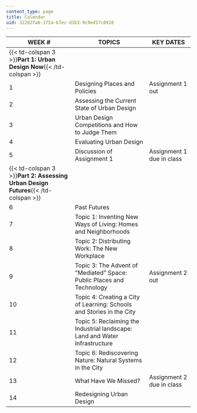 ```yaml
---
content_type: page
title: Calendar
uid: 322d2fa6-1f5a-b7ec-d1b3-9c9ed57c892d
---
```


| WEEK # | TOPICS | KEY DATES |
| --- | --- | --- |
| {{< td-colspan 3 >}}**Part 1: Urban Design Now**{{< /td-colspan >}} |||
| 1 | Designing Places and Policies | Assignment 1 out |
| 2 | Assessing the Current State of Urban Design | &nbsp; |
| 3 | Urban Design Competitions and How to Judge Them | &nbsp; |
| 4 | Evaluating Urban Design | &nbsp; |
| 5 | Discussion of Assignment 1 | Assignment 1 due in class |
| {{< td-colspan 3 >}}**Part 2: Assessing Urban Design Futures**{{< /td-colspan >}} |||
| 6 | Past Futures | &nbsp; |
| 7 | Topic 1: Inventing New Ways of Living: Homes and Neighborhoods | &nbsp; |
| 8 | Topic 2: Distributing Work: The New Workplace | &nbsp; |
| 9 | Topic 3: The Advent of "Mediated" Space: Public Places and Technology | Assignment 2 out |
| 10 | Topic 4: Creating a City of Learning: Schools and Stories in the City | &nbsp; |
| 11 | Topic 5: Reclaiming the Industrial landscape: Land and Water Infrastructure | &nbsp; |
| 12 | Topic 6: Rediscovering Nature: Natural Systems in the City | &nbsp; |
| 13 | What Have We Missed? | Assignment 2 due in class |
| 14 | Redesigning Urban Design |